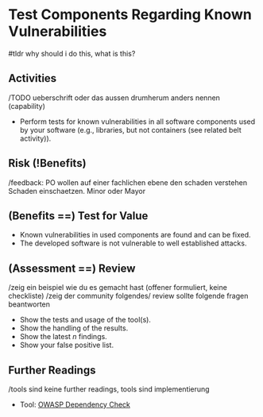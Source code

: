 # Test Components Regarding Known Vulnerabilities

#tldr why should i do this, what is this?

## Activities
/TODO ueberschrift oder das aussen drumherum anders nennen (capability)

- Perform tests for known vulnerabilities in all software components used by your software (e.g., libraries, but not containers (see related belt activity)).

## Risk (!Benefits)
/feedback: PO wollen auf einer fachlichen ebene den schaden verstehen
Schaden einschaetzen. Minor oder Mayor

## (Benefits ==) Test for Value

- Known vulnerabilities in used components are found and can be fixed.
- The developed software is not vulnerable to well established attacks.

## (Assessment ==) Review
/zeig ein beispiel wie du es gemacht hast (offener formuliert, keine checkliste)
/zeig der community folgendes/ review sollte folgende fragen beantworten

- Show the tests and usage of the tool(s).
- Show the handling of the results.
- Show the latest *n* findings.
- Show your false positive list.

## Further Readings
/tools sind keine further readings, tools sind implementierung

- Tool: [OWASP Dependency Check](https://owasp.org/www-project-dependency-check/)
